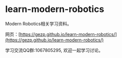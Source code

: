 # learn-modern-robotics

Modern Robotics相关学习资料。

网页：[https://gezp.github.io/learn-modern-robotics/](https://gezp.github.io/learn-modern-robotics/)


学习交流QQ群:1067805295, 欢迎一起学习讨论。